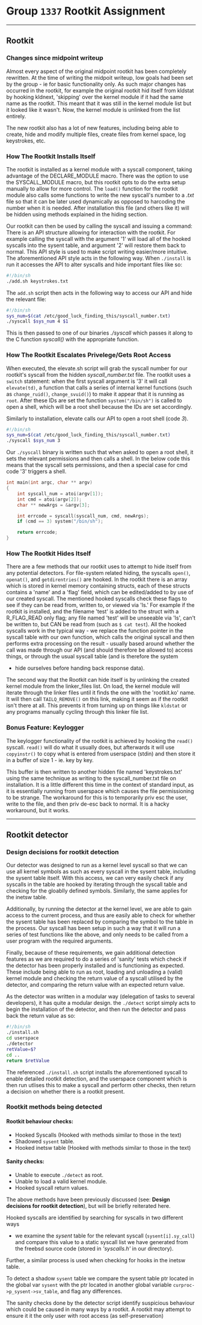 # Group `1337` Rootkit Assignment
---

## Rootkit


### Changes since midpoint writeup

Almost every aspect of the original midpoint rootkit has been completely
rewritten. At the time of writing the midpoit writeup, low goals had been set
by the group - ie for basic functionality only. As such major changes has
occurred in the rootkit, for example the original rootkit hid itself from
kldstat by hooking kldnext, 'skipping' over the kernel module if it had the
same name as the rootkit. This meant that it was still in the kernel module
list but it looked like it wasn't. Now, the kernel module is unlinked from the
list entirely.

The new rootkit also has a lot of new features, including being able to
create, hide and modify multiple files, create files from kernel space, log
keystrokes, etc.

### How The Rootkit Installs Itself

The rootkit is installed as a kernel module with a syscall component, taking
advantage of the DECLARE_MODULE macro. There was the option to use the
SYSCALL_MODULE macro, but this rootkit opts to do the extra setup manually to
allow for more control. The `load()` function for the rootkit module also calls
some functions to write the new syscall's number to a _.txt_ file so that it
can be later used dynamically as opposed to harcoding the number when it is
needed. After installation this file (and others like it) will be hidden using
methods explained in the hiding section.

Our rootkit can then be used by calling the syscall and issuing a command:
There is an API structure allowing for interaction with the rootkit. For
example calling the syscall with the argument '1' will load all of the hooked
syscalls into the sysent table, and argument '2' will restore them back to
normal. This API style is used to make script writing easier/more intuitive.
The aforementioned API style acts in the following way. When `./install` is
run it accesses the API to alter syscalls and hide important files like so:

```bash
#!/bin/sh
./add.sh keystrokes.txt
```

The `add.sh` script then acts in the following way to access our API and hide
the relevant file:

```bash
#!/bin/sh
sys_num=$(cat /etc/good_luck_finding_this/syscall_number.txt)
./syscall $sys_num 4 $1
```

This is then passed to one of our binaries _./syscall_ which passes it along
to the C function _syscall()_ with the appropriate function.

### How The Rootkit Escalates Privelege/Gets Root Access

When executed, the elevate.sh script will grab the syscall number for our
rootkit's syscall from the hidden _syscall\_number.txt_ file. The rootkit uses
a `switch` statement: when the first syscall argument is '3' it will call
`elevate(td)`, a function that calls a series of internal kernel functions
(such as `change_ruid()`, `change_svuid()`) to make it appear that it is
running as `root`. After these IDs are set the function `system("/bin/sh")` is
called to open a shell, which will be a root shell because the IDs are set
accordingly.

Similarly to installation, elevate calls our API to open a root shell
(code _3_).

```bash
#!/bin/sh
sys_num=$(cat /etc/good_luck_finding_this/syscall_number.txt)
./syscall $sys_num 3
```

Our `./syscall` binary is written such that when asked to open a root shell,
it sets the relevant permissions and then calls a shell. In the below code
this means that the syscall sets permissions, and then a special case for cmd
code '3' triggers a shell.

```c
int main(int argc, char ** argv)
{
    int syscall_num = atoi(argv[1]);
    int cmd = atoi(argv[2]);
    char ** newArgs = &argv[3];

    int errcode = syscall(syscall_num, cmd, newArgs);
    if (cmd == 3) system("/bin/sh");

    return errcode;
}
```


### How The Rootkit Hides Itself

There are a few methods that our rootkit uses to attempt to hide itself from
any potential detectors. For file-system related hiding, the syscalls `open()`,
`openat()`, and `getdirentries()` are hooked. In the rootkit there is an array
which is stored in kernel memory containing structs, each of these structs
contains a 'name' and a 'flag' field, which can be edited/added to by use of
our created syscall. The mentioned hooked syscalls check these flags to see if
they can be read from, written to, or viewed via 'ls.' For example if the
rootkit is installed, and the filename 'test' is added to the struct with a
R_FLAG_READ only flag; any file named 'test' will be unseeable via 'ls', can't
be written to, but CAN be read from (such as `$ cat test`).
    All the hooked syscalls work in the typical way - we replace the function
pointer in the syscall table with our own function, which calls the original
syscall and then performs extra processing on the result - usually based around
whether the call was made through our API (and should therefore be allowed to)
access things, or through the usual syscall table (and is therefore the system
 - hide ourselves before handing back response data).

The second way that the Rootkit can hide itself is by unlinking the created
kernel module from the linker_files list. On load, the kernel module will
iterate through the linker files until it finds the one with the 'rootkit.ko'
name. It will then call `TAILQ_REMOVE()` on this link, making it seem as if
the rootkit isn't there at all. This prevents it from turning up on things like
`kldstat` or any programs manually cycling through this linker file list.

### Bonus Feature: Keylogger

The keylogger functionality of the rootkit is achieved by hooking the `read()`
syscall. `read()` will do what it usually does, but afterwards it will use
`copyinstr()` to copy what is entered from userspace (stdin) and then store it
in a buffer of size 1 - ie. key by key.

This buffer is then written to another hidden file named 'keystrokes.txt' using
the same technique as writing to the syscall_number.txt file on installation.
It is a little different this time in the context of standard input, as it is
essentially running from userspace which causes the file permissioning to be
strange. The workaround for this is to temporarily priv esc the user, write to
the file, and then priv de-esc back to normal. It is a hacky workaround, but
it works.

---

## Rootkit detector

### Design decisions for rootkit detection
Our detector was designed to run as a kernel level syscall so that we can use
all kernel symbols as such as every syscall in the sysent table, including the
sysent table itself. With this access, we can very easily check if any syscalls
in the table are hooked by iterating through the syscall table and checking for
the gloablly defined symbols. Similarly, the same applies for the inetsw table.

Additionally, by running the detector at the kernel level, we are able to gain
access to the current process, and thus are easily able to check for whether
the sysent table has been replaced by comparing the symbol to the table in the
process. Our syscall has been setup in such a way that it will run a series of
test functions like the above, and only needs to be called from a user program
with the required arguments.

Finally, because of these requirements, we gain additional detection features
as we are required to do a series of 'sanity' tests which check if the
detector has been properly installed and is functioning as expected. These
include being able to run as root, loading and unloading a (valid) kernel
module and checking the return value of a syscall utilised by the detector,
and comparing the return value with an expected return value.

As the detector was written in a modular way (delegation of tasks to several
developers), it has quite a modular design. the `./detect` script simply acts
to begin the installation of the detector, and then run the detector and pass
back the return value as so:

```bash
#!/bin/sh
./install.sh
cd userspace
./detector
retValue=$?
cd ..
return $retValue
```

The referenced `./install.sh` script installs the aforementioned syscall to
enable detailed rootkit detection, and the userspace component which is then
run utlises this to make a syscall and perform other checks, then return a
decision on whether there is a rootkit present.

### Rootkit methods being detected

#### Rootkit behaviour checks:

* Hooked Syscalls (Hooked with methods similar to those in the text)
* Shadowed `sysent` table.
* Hooked inetsw table (Hooked with methods similar to those in the text)

#### Sanity checks:

* Unable to execute `./detect` as root.
* Unable to load a valid kernel module.
* Hooked syscall return values.

The above methods have been previously discussed (see: **Design decisions for
rootkit detection**), but will be briefly reiterated here.

Hooked syscalls are identified by searching for syscalls in two different ways
- we examine the _sysent_ table for the relevant syscall (`sysent[i].sy_call`)
and compare this value to a static syscall list we have generated from the
freebsd source code (stored in _'syscalls.h'_ in our directory).

Further, a similar process is used when checking for hooks in the inetsw table.

To detect a shadow `sysent` table we compare the sysent table ptr located in
the global var `sysent` with the ptr located in another global variable
`curproc->p_sysent->sv_table`, and flag any differences.

The sanity checks done by the detector script identify suspicious behaviour
which could be caused in many ways by a rootkit. A rootkit may attempt to
ensure it it the only user with root access (as self-preservation)
